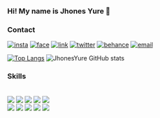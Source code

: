 
### Hi! My name is Jhones Yure 👋


### Contact
[![insta](https://img.shields.io/badge/Instagram-E4405F?style=for-the-badge&logo=instagram&logoColor=white)](https://www.instagram.com/jhonesyure/)
[![face](https://img.shields.io/badge/Facebook-1877F2?style=for-the-badge&logo=facebook&logoColor=white)](https://www.facebook.com/trinindad.bomfim/)
[![link](https://img.shields.io/badge/LinkedIn-0077B5?style=for-the-badge&logo=linkedin&logoColor=white)](https://www.linkedin.com/in/jhones-bomfim-10a5021a1/)
[![twitter](https://img.shields.io/badge/Twitter-1DA1F2?style=for-the-badge&logo=twitter&logoColor=white)](https://twitter.com/jhones_10)
[![behance](https://img.shields.io/badge/-Behance-blue?style=for-the-badge&logo=behance&logoColor=white)](https://www.behance.net/jhonesyure)
[![email](https://img.shields.io/badge/Gmail-D14836?style=for-the-badge&logo=gmail&logoColor=white)](jhones@vent.digital)

[![Top Langs](https://github-readme-stats.vercel.app/api/top-langs/?username=jhonesvent&layout=compact)](https://github.com/jhonesvent/github-readme-stats)
![JhonesYure GitHub stats](https://github-readme-stats.vercel.app/api?username=jhonesvent&show_icons=true&theme=dracula)

### Skills

<div style="display: inline_block"><br/>
    <img align="center" src="https://img.shields.io/badge/HTML5-E34F26?style=for-the-badge&logo=html5&logoColor=white" />
    <img align="center" src="https://img.shields.io/badge/CSS3-1572B6?style=for-the-badge&logo=css3&logoColor=white" />
    <img align="center" src="https://img.shields.io/badge/JavaScript-F7DF1E?style=for-the-badge&logo=javascript&logoColor=black" />
    <img align="center" src="https://img.shields.io/badge/.NET-5C2D91?style=for-the-badge&logo=.net&logoColor=white" />
    <img align="center" src="https://img.shields.io/badge/C%23-239120?style=for-the-badge&logo=c-sharp&logoColor=white" />
</div>

<div>
    <img align="center" src="https://img.shields.io/badge/Node.js-43853D?style=for-the-badge&logo=node.js&logoColor=white" />
    <img align="center" src="https://img.shields.io/badge/Java-ED8B00?style=for-the-badge&logo=java&logoColor=white" />
    <img align="center" src="https://img.shields.io/badge/React_Native-20232A?style=for-the-badge&logo=react&logoColor=61DAFB" />
    <img align="center" src="https://img.shields.io/badge/Bootstrap-563D7C?style=for-the-badge&logo=bootstrap&logoColor=white" />
    <img align="center" src="https://img.shields.io/badge/MySQL-00000F?style=for-the-badge&logo=mysql&logoColor=white" />   
 </div>
